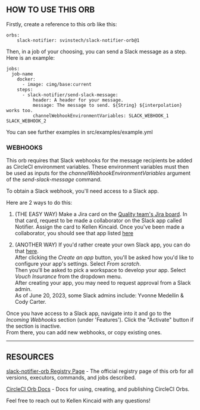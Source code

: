 ## HOW TO USE THIS ORB

Firstly, create a reference to this orb like this:  

    orbs:
        slack-notifier: svinstech/slack-notifier-orb@1

Then, in a job of your choosing, you can send a Slack message as a step.
Here is an example:  

    jobs:
      job-name
        docker:
          - image: cimg/base:current
        steps: 
          - slack-notifier/send-slack-message:
              header: A header for your message.
              message: The message to send. ${String} ${interpolation} works too.
              channelWebhookEnvironmentVariables: SLACK_WEBHOOK_1 SLACK_WEBHOOK_2

You can see further examples in src/examples/example.yml  

### WEBHOOKS

This orb requires that Slack webhooks for the message recipients be added as CircleCI environment variables.
These environment variables must then be used as inputs for the _channelWebhookEnvironmentVariables_ argument of the _send-slack-message_ command.  

To obtain a Slack webhook, you'll need access to a Slack app.  

Here are 2 ways to do this:  

1. (THE EASY WAY) Make a Jira card on the [Quality team's Jira board](https://vouchinc.atlassian.net/jira/software/c/projects/QA/boards/74/backlog?issueLimit=100). In that card, request to be made a collaborator on the Slack app called Notifier. Assign the card to Kellen Kincaid. Once you've been made a collaborator, you should see that app listed [here](https://api.slack.com/apps)  

2. (ANOTHER WAY) If you'd rather create your own Slack app, you can do that [here](https://api.slack.com/apps).  
After clicking the _Create an app_ button, you'll be asked how you'd like to configure your app's settings. Select _From scratch_.  
Then you'll be asked to pick a workspace to develop your app.  Select _Vouch Insurance_ from the dropdown menu.  
After creating your app, you may need to request approval from a Slack admin.  
As of June 20, 2023, some Slack admins include: Yvonne Medellin & Cody Carter.  

Once you have access to a Slack app, navigate into it and go to the _Incoming Webhooks_ section (under 'Features'). Click the "Activate" button if the section is inactive.  
From there, you can add new webhooks, or copy existing ones.  

---

## RESOURCES

[slack-notifier-orb Registry Page](https://circleci.com/developer/orbs/orb/svinstech/slack-notifier-orb) - The official registry page of this orb for all versions, executors, commands, and jobs described.

[CircleCI Orb Docs](https://circleci.com/docs/orb-intro/#section=configuration) - Docs for using, creating, and publishing CircleCI Orbs.

Feel free to reach out to Kellen Kincaid with any questions!
